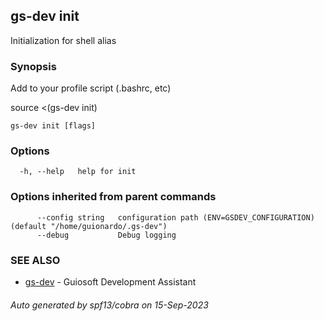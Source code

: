 ## gs-dev init

Initialization for shell alias

### Synopsis

Add to your profile script (.bashrc, etc)

source <(gs-dev init)

```
gs-dev init [flags]
```

### Options

```
  -h, --help   help for init
```

### Options inherited from parent commands

```
      --config string   configuration path (ENV=GSDEV_CONFIGURATION) (default "/home/guionardo/.gs-dev")
      --debug           Debug logging
```

### SEE ALSO

* [gs-dev](gs-dev.md)	 - Guiosoft Development Assistant

###### Auto generated by spf13/cobra on 15-Sep-2023
